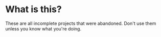 # What is this?
These are all incomplete projects that were abandoned. Don't use them unless you know what you're doing.
